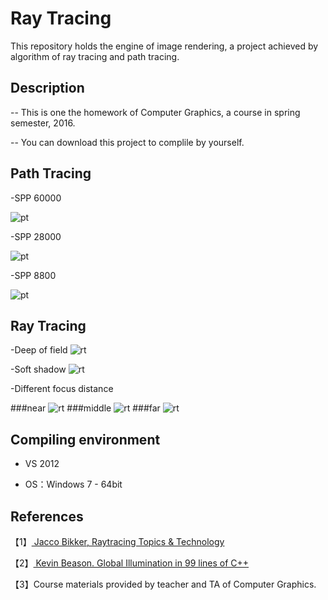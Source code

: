 # Ray Tracing

This repository holds the engine of image rendering, a project achieved by algorithm of ray tracing and path tracing.

 
## Description

-- This is one the homework of Computer Graphics, a course in spring semester, 2016.

-- You can download this project to complile by yourself.

## Path Tracing

-SPP 60000

![pt](https://raw.githubusercontent.com/lihy96/RayTracing/master/picture/SPP60000.png)

-SPP 28000

![pt](https://raw.githubusercontent.com/lihy96/RayTracing/master/picture/SPP28000.png)

-SPP 8800

![pt](https://raw.githubusercontent.com/lihy96/RayTracing/master/picture/SPP8800.png)

## Ray Tracing

-Deep of field
![rt](https://raw.githubusercontent.com/lihy96/RayTracing/master/picture/jingshen2.png)

-Soft shadow
![rt](https://raw.githubusercontent.com/lihy96/RayTracing/master/picture/multi2.png)

-Different focus distance

###near
![rt](https://raw.githubusercontent.com/lihy96/RayTracing/master/picture/dof1.png)
###middle
![rt](https://raw.githubusercontent.com/lihy96/RayTracing/master/picture/dof2.png)
###far
![rt](https://raw.githubusercontent.com/lihy96/RayTracing/master/picture/dof3.png)

##  Compiling environment

- VS 2012

- OS：Windows 7 - 64bit

## References

<p>【1】<a href="www.flipcode.com/archives/Raytracing_Topics_Techniques-Part_1_Introduction.shtml">
Jacco Bikker, Raytracing Topics & Technology</a></p>

<p>【2】<a href="http://www.kevinbeason.com/smallpt/">
Kevin Beason. Global Illumination in 99 lines of C++</a></p>


【3】Course materials provided by teacher and TA of Computer Graphics.